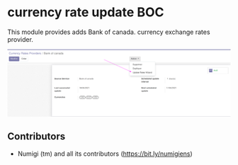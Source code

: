 currency rate update BOC
================
This module provides adds Bank of canada. currency exchange rates provider.

![App Switcher](static/description/check-in.png?raw=true)

Contributors
------------
* Numigi (tm) and all its contributors (https://bit.ly/numigiens)
